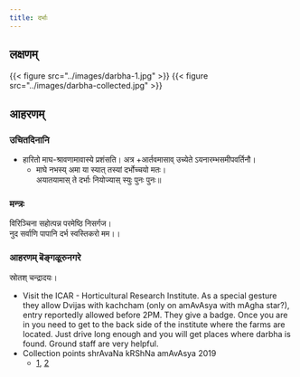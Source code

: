 ```yaml
---
title: दर्भाः
---
```


## लक्षणम्
{{< figure src="../images/darbha-1.jpg"  >}}
{{< figure src="../images/darbha-collected.jpg"  >}}


## आहरणम्
### उचितदिनानि
- हारितो माघ-श्रावणामावास्ये प्रशंसति। अत्र +आर्तवमासाव् उच्येते ऽयनारम्भसमीपवर्तिनौ।
  - माघे नभस्य् अमा या स्यात् तस्यां दर्भोच्चयो मतः।  
  अयातयामास् ते दर्भाः नियोज्यास् स्युः पुनः पुनः॥ 

### मन्त्रः
विरिञ्चिना सहोत्पन्न परमेष्ठि निसर्गज।  
नुद सर्वाणि पापानि दर्भ स्वस्तिकरो मम।।

### आहरणम् बॆङ्गळूरुनगरे
स्रोतश् चन्द्रादयः।

- Visit the ICAR - Horticultural Research Institute. As a special gesture they allow Dvijas with kachcham (only on amAvAsya with mAgha star?), entry reportedly allowed before 2PM. They give a badge. Once you are in you need to get to the back side of the institute where the farms are located. Just drive long enough and you will get places where darbha is found. Ground staff are very helpful.
- Collection points shrAvaNa kRShNa amAvAsya 2019
  - [1](https://maps.app.goo.gl/jtk1DLMau5Su7XEk9), [2](https://maps.app.goo.gl/Pa1bhRCrUHYucGEx8)

